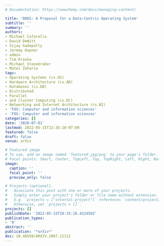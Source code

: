 ```yaml
---
# Documentation: https://wowchemy.com/docs/managing-content/

title: 'DBOS: A Proposal for a Data-Centric Operating System'
subtitle: ''
summary: ''
authors:
- Michael Cafarella
- David DeWitt
- Vijay Gadepally
- Jeremy Kepner
- admin
- Tim Kraska
- Michael Stonebraker
- Matei Zaharia
tags:
- Operating Systems (cs.OS)
- Hardware Architecture (cs.AR)
- Databases (cs.DB)
- Distributed
- Parallel
- and Cluster Computing (cs.DC)
- Networking and Internet Architecture (cs.NI)
- 'FOS: Computer and information sciences'
- 'FOS: Computer and information sciences'
categories: []
date: '2020-07-01'
lastmod: 2022-05-15T13:35:10-07:00
featured: false
draft: false
venue: arXiv

# Featured image
# To use, add an image named `featured.jpg/png` to your page's folder.
# Focal points: Smart, Center, TopLeft, Top, TopRight, Left, Right, BottomLeft, Bottom, BottomRight.
image:
  caption: ''
  focal_point: ''
  preview_only: false

# Projects (optional).
#   Associate this post with one or more of your projects.
#   Simply enter your project's folder or file name without extension.
#   E.g. `projects = ["internal-project"]` references `content/project/deep-learning/index.md`.
#   Otherwise, set `projects = []`.
projects: []
publishDate: '2022-05-15T20:35:10.422450Z'
publication_types:
- '0'
abstract: ''
publication: '*arXiv*'
doi: 10.48550/ARXIV.2007.11112
---
```

